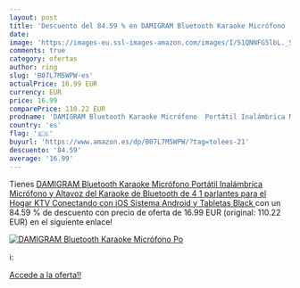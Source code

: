```yaml
---
layout: post
title: 'Descuento del 84.59 % en DAMIGRAM Bluetooth Karaoke Micrófono  Po'
date: 
image: 'https://images-eu.ssl-images-amazon.com/images/I/51QNNFG5lbL._SL200_.jpg'
comments: true
category: ofertas
author: ring
slug: 'B07L7M5WPW-es'
actualPrice: 16.99 EUR
currency: EUR
price: 16.99
comparePrice: 110.22 EUR
prodname: 'DAMIGRAM Bluetooth Karaoke Micrófono  Portátil Inalámbrica Micrófono y Altavoz del Karaoke de Bluetooth de 4 1 parlantes  para el Hogar KTV  Conectando con iOS  Sistema Android y Tabletas  Black '
country: 'es'
flag: '🇪🇸'
buyurl: 'https://www.amazon.es/dp/B07L7M5WPW/?tag=tolees-21'
descuento: '84.59'
average: '16.99'
---
```


Tienes [DAMIGRAM Bluetooth Karaoke Micrófono  Portátil Inalámbrica Micrófono y Altavoz del Karaoke de Bluetooth de 4 1 parlantes  para el Hogar KTV  Conectando con iOS  Sistema Android y Tabletas  Black ](https://www.amazon.es/dp/B07L7M5WPW/?tag=tolees-21) con un 84.59 % de descuento con precio de oferta de 16.99 EUR (original: 110.22 EUR) en el siguiente enlace!

[![DAMIGRAM Bluetooth Karaoke Micrófono  Po](https://images-eu.ssl-images-amazon.com/images/I/51QNNFG5lbL._SL200_.jpg)](https://www.amazon.es/dp/B07L7M5WPW/?tag=tolees-21)

ℹ️:


[Accede a la oferta!!](https://www.amazon.es/dp/B07L7M5WPW/?tag=tolees-21)
